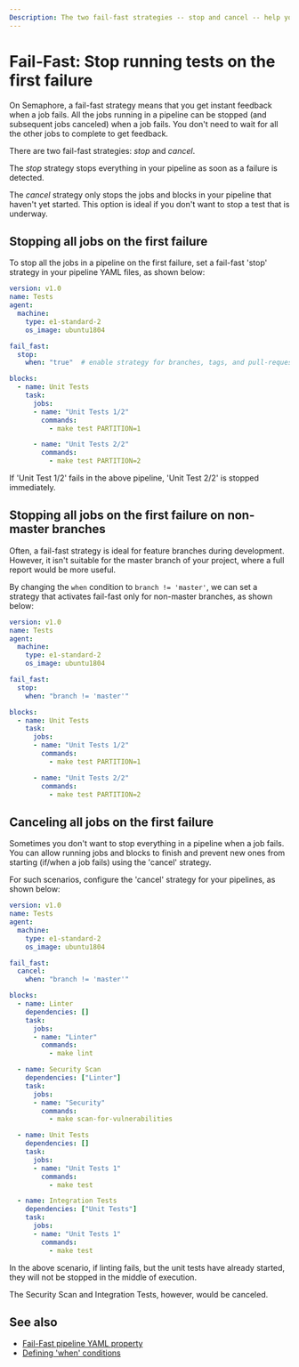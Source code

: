 ```yaml
---
Description: The two fail-fast strategies -- stop and cancel -- help you get instant feedback when a job fails. This guide shows you how they work.
---
```


# Fail-Fast: Stop running tests on the first failure

On Semaphore, a fail-fast strategy means that you get instant feedback when a
job fails. All the jobs running in a pipeline can be stopped (and subsequent jobs canceled) when a job fails. You don't need to wait for all the other jobs to complete to get feedback.

There are two fail-fast strategies: *stop* and *cancel*.

The *stop* strategy stops everything in your pipeline as soon as a failure
is detected.

The *cancel* strategy only stops the jobs and blocks in your pipeline that
haven't yet started. This option is ideal if you don't want to stop a
test that is underway.

## Stopping all jobs on the first failure

To stop all the jobs in a pipeline on the first failure, set a fail-fast 'stop'
strategy in your pipeline YAML files, as shown below:

``` yaml
version: v1.0
name: Tests
agent:
  machine:
    type: e1-standard-2
    os_image: ubuntu1804

fail_fast:
  stop:
    when: "true"  # enable strategy for branches, tags, and pull-requests

blocks:
  - name: Unit Tests
    task:
      jobs:
      - name: "Unit Tests 1/2"
        commands:
          - make test PARTITION=1

      - name: "Unit Tests 2/2"
        commands:
          - make test PARTITION=2
```

If 'Unit Test 1/2' fails in the above pipeline, 'Unit Test 2/2' is stopped immediately.

## Stopping all jobs on the first failure on non-master branches

Often, a fail-fast strategy is ideal for feature branches during development.
However, it isn't suitable for the master branch of your project, where a full
report would be more useful.

By changing the `when` condition to `branch != 'master'`, we can set a strategy
that activates fail-fast only for non-master branches, as shown below:

``` yaml
version: v1.0
name: Tests
agent:
  machine:
    type: e1-standard-2
    os_image: ubuntu1804

fail_fast:
  stop:
    when: "branch != 'master'"

blocks:
  - name: Unit Tests
    task:
      jobs:
      - name: "Unit Tests 1/2"
        commands:
          - make test PARTITION=1

      - name: "Unit Tests 2/2"
        commands:
          - make test PARTITION=2
```

## Canceling all jobs on the first failure

Sometimes you don't want to stop everything in a pipeline when a job fails. You can allow running jobs and blocks to finish and prevent new ones from starting (if/when a job fails) using the 'cancel' strategy.

For such scenarios, configure the 'cancel' strategy for your pipelines, as shown below:

``` yaml
version: v1.0
name: Tests
agent:
  machine:
    type: e1-standard-2
    os_image: ubuntu1804

fail_fast:
  cancel:
    when: "branch != 'master'"

blocks:
  - name: Linter
    dependencies: []
    task:
      jobs:
      - name: "Linter"
        commands:
          - make lint

  - name: Security Scan
    dependencies: ["Linter"]
    task:
      jobs:
      - name: "Security"
        commands:
          - make scan-for-vulnerabilities

  - name: Unit Tests
    dependencies: []
    task:
      jobs:
      - name: "Unit Tests 1"
        commands:
          - make test

  - name: Integration Tests
    dependencies: ["Unit Tests"]
    task:
      jobs:
      - name: "Unit Tests 1"
        commands:
          - make test
```

In the above scenario, if linting fails, but the unit tests have already started,
they will not be stopped in the middle of execution.

The Security Scan and Integration Tests, however, would be canceled.

## See also

- [Fail-Fast pipeline YAML property](https://docs.semaphoreci.com/reference/pipeline-yaml-reference/#fail\_fast)
- [Defining 'when' conditions](https://docs.semaphoreci.com/reference/conditions-reference/)
